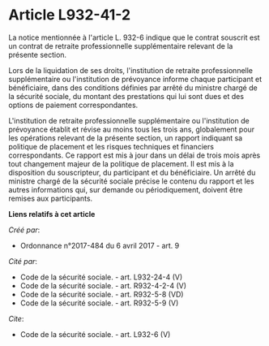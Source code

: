 # Article L932-41-2

La notice mentionnée à l'article L. 932-6 indique que le contrat souscrit est un contrat de retraite professionnelle
supplémentaire relevant de la présente section. 

Lors de la liquidation de ses droits, l'institution de retraite professionnelle supplémentaire ou l'institution de prévoyance
informe chaque participant et bénéficiaire, dans des conditions définies par arrêté du ministre chargé de la sécurité
sociale, du montant des prestations qui lui sont dues et des options de paiement correspondantes. 

L'institution de retraite professionnelle supplémentaire ou l'institution de prévoyance établit et révise au moins tous les
trois ans, globalement pour les opérations relevant de la présente section, un rapport indiquant sa politique de placement et
les risques techniques et financiers correspondants. Ce rapport est mis à jour dans un délai de trois mois après tout
changement majeur de la politique de placement. Il est mis à la disposition du souscripteur, du participant et du
bénéficiaire. Un arrêté du ministre chargé de la sécurité sociale précise le contenu du rapport et les autres informations
qui, sur demande ou périodiquement, doivent être remises aux participants.

**Liens relatifs à cet article**

_Créé par_:

  - Ordonnance n°2017-484 du 6 avril 2017 - art. 9

_Cité par_:

  - Code de la sécurité sociale. - art. L932-24-4 (V)
  - Code de la sécurité sociale. - art. R932-4-2-4 (V)
  - Code de la sécurité sociale. - art. R932-5-8 (VD)
  - Code de la sécurité sociale. - art. R932-5-9 (V)

_Cite_:

  - Code de la sécurité sociale. - art. L932-6 (V)
